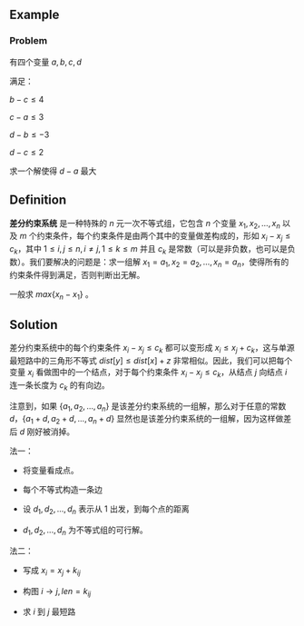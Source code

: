 ## Example

### Problem

有四个变量 $a,b,c,d$

满足：

$b-c \le 4$

$c-a \le 3$

$d-b \le -3$

$d-c \le 2$

求一个解使得 $d-a$ 最大

## Definition

**差分约束系统** 是一种特殊的 $n$ 元一次不等式组，它包含 $n$ 个变量 $x_1,x_2,\dots,x_n$ 以及 $m$ 个约束条件，每个约束条件是由两个其中的变量做差构成的，形如 $x_i-x_j\leq c_k$，其中 $1 \leq i, j \leq n, i \neq j, 1 \leq k \leq m$ 并且 $c_k$ 是常数（可以是非负数，也可以是负数）。我们要解决的问题是：求一组解 $x_1=a_1,x_2=a_2,\dots,x_n=a_n$，使得所有的约束条件得到满足，否则判断出无解。

一般求 $max\{x_n-x_1\}$ 。

## Solution

差分约束系统中的每个约束条件 $x_i-x_j\leq c_k$ 都可以变形成 $x_i\leq x_j+c_k$，这与单源最短路中的三角形不等式 $dist[y]\leq dist[x]+z$ 非常相似。因此，我们可以把每个变量 $x_i$ 看做图中的一个结点，对于每个约束条件 $x_i-x_j\leq c_k$，从结点 $j$ 向结点 $i$ 连一条长度为 $c_k$ 的有向边。

注意到，如果 $\{a_1,a_2,\dots,a_n\}$ 是该差分约束系统的一组解，那么对于任意的常数 $d$，$\{a_1+d,a_2+d,\dots,a_n+d\}$ 显然也是该差分约束系统的一组解，因为这样做差后 $d$ 刚好被消掉。

法一：

- 将变量看成点。

- 每个不等式构造一条边

- 设 $d_{1} , d_2 , ... , d_n$ 表示从 $1$ 出发，到每个点的距离

- $d_1 , d_2 , ... , d_n$ 为不等式组的可行解。

法二：

- 写成 $x_i = x_j + k_{ij}$

- 构图 $i \to j, len = k_{ij}$

- 求 $i$ 到 $j$ 最短路  